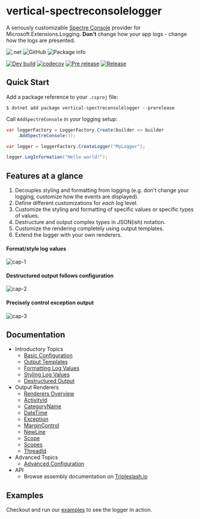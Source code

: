 # vertical-spectreconsolelogger

A seriously customizable [Spectre Console](https://spectreconsole.net/) provider for Microsoft.Extensions.Logging. **Don't** change how your app logs - change how the logs are presented.

![.net](https://img.shields.io/badge/Frameworks-.netstandard2.0+net6/7-purple)
![GitHub](https://img.shields.io/github/license/verticalsoftware/vertical-commandline)
![Package info](https://img.shields.io/nuget/v/vertical-spectreconsolelogger.svg)

[![Dev build](https://github.com/verticalsoftware/vertical-commandline/actions/workflows/dev-build.yml/badge.svg)](https://github.com/verticalsoftware/vertical-commandline/actions/workflows/dev-build.yml)
[![codecov](https://codecov.io/gh/verticalsoftware/vertical-spectreconsolelogger/branch/dev/graph/badge.svg?token=MVW0CUWLCW)](https://codecov.io/gh/verticalsoftware/vertical-spectreconsolelogger)
[![Pre release](https://github.com/verticalsoftware/vertical-spectreconsolelogger/actions/workflows/pre-release.yml/badge.svg)](https://github.com/verticalsoftware/vertical-spectreconsolelogger/actions/workflows/pre-release.yml)
[![Release](https://github.com/verticalsoftware/vertical-spectreconsolelogger/actions/workflows/release.yml/badge.svg)](https://github.com/verticalsoftware/vertical-spectreconsolelogger/actions/workflows/release.yml)

## Quick Start

Add a package reference to your `.csproj` file:

```
$ dotnet add package vertical-spectreconsolelogger --prerelease
```

Call `AddSpectreConsole` in your logging setup:

```csharp
var loggerFactory = LoggerFactory.Create(builder => builder
    .AddSpectreConsole());

var logger = loggerFactory.CreateLogger("MyLogger");

logger.LogInformation("Hello world!");
```

## Features at a glance

1. Decouples styling and formatting from logging (e.g. don't change your logging, customize how the events are displayed).
2. Define different customizations for _each_ log level.
3. Customize the styling and formatting of specific values or specific types of values.
4. Destructure and output complex types in JSON(ish) notation.
5. Customize the rendering completely using output templates.
6. Extend the logger with your own renderers.

#### Format/style log values

![cap-1](https://raw.githubusercontent.com/verticalsoftware/vertical-spectreconsolelogger/dev/assets/cap1.png)

#### Destructured output follows configuration

![cap-2](https://raw.githubusercontent.com/verticalsoftware/vertical-spectreconsolelogger/dev/assets/cap2.png)

#### Precisely control exception output

![cap-3](https://raw.githubusercontent.com/verticalsoftware/vertical-spectreconsolelogger/dev/assets/cap3.png)

## Documentation

- Introductory Topics
  - [Basic Configuration](docs/basic-configuration.md)
  - [Output Templates](docs/output-template.md)
  - [Formatting Log Values](docs/formatting.md)
  - [Styling Log Values](docs/styling.md)
  - [Destructured Output](docs/destructuring.md)
- Output Renderers
  - [Renderers Overview](docs/renderer-overview.md)
  - [ActivityId](docs/activity-id.md)
  - [CategoryName](docs/category-name.md)
  - [DateTime](docs/date-time.md)
  - [Exception](docs/exceptions.md)
  - [MarginControl](docs/margin-control.md)
  - [NewLine](docs/newline.md)
  - [Scope](docs/scope-value.md)
  - [Scopes](docs/scopes-value)
  - [ThreadId](docs/thread-id.md)
- Advanced Topics
  - [Advanced Configuration](docs/advanced-config.md)  
- API
  - Browse assembly documentation on [Tripleslash.io](https://tripleslash.io/docs/.net/vertical-spectreconsolelogger/0.10.1-dev.20230712.19/api/@index?view=net7.0)
  

## Examples

Checkout and run our [examples](https://github.com/verticalsoftware/vertical-spectreconsolelogger/tree/dev/examples) to see the logger in action.
